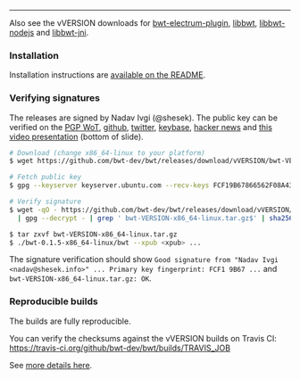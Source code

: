 
------------

Also see the vVERSION downloads for [bwt-electrum-plugin](https://github.com/bwt-dev/bwt-electrum-plugin/releases/tag/vVERSION), [libbwt](https://github.com/bwt-dev/libbwt/releases/tag/vVERSION), [libbwt-nodejs](https://github.com/bwt-dev/libbwt-nodejs/releases/tag/vVERSION) and [libbwt-jni](https://github.com/bwt-dev/libbwt-jni/releases/tag/vVERSION).

### Installation

Installation instructions are [available on the README](https://github.com/bwt-dev/bwt#installation).

### Verifying signatures

The releases are signed by Nadav Ivgi (@shesek).
The public key can be verified on
the [PGP WoT](http://keys.gnupg.net/pks/lookup?op=vindex&fingerprint=on&search=0x81F6104CD0F150FC),
[github](https://api.github.com/users/shesek/gpg_keys),
[twitter](https://twitter.com/shesek),
[keybase](https://keybase.io/nadav),
[hacker news](https://news.ycombinator.com/user?id=nadaviv)
and [this video presentation](https://youtu.be/SXJaN2T3M10?t=4) (bottom of slide).

```bash
# Download (change x86_64-linux to your platform)
$ wget https://github.com/bwt-dev/bwt/releases/download/vVERSION/bwt-VERSION-x86_64-linux.tar.gz

# Fetch public key
$ gpg --keyserver keyserver.ubuntu.com --recv-keys FCF19B67866562F08A43AAD681F6104CD0F150FC

# Verify signature
$ wget -qO - https://github.com/bwt-dev/bwt/releases/download/vVERSION/SHA256SUMS.asc \
  | gpg --decrypt - | grep ' bwt-VERSION-x86_64-linux.tar.gz$' | sha256sum -c -

$ tar zxvf bwt-VERSION-x86_64-linux.tar.gz
$ ./bwt-0.1.5-x86_64-linux/bwt --xpub <xpub> ...
```

The signature verification should show `Good signature from "Nadav Ivgi <nadav@shesek.info>" ... Primary key fingerprint: FCF1 9B67 ...` and `bwt-VERSION-x86_64-linux.tar.gz: OK`.

### Reproducible builds

The builds are fully reproducible.

You can verify the checksums against the vVERSION builds on Travis CI: https://travis-ci.org/github/bwt-dev/bwt/builds/TRAVIS_JOB

See [more details here](https://github.com/bwt-dev/bwt#reproducible-builds).

